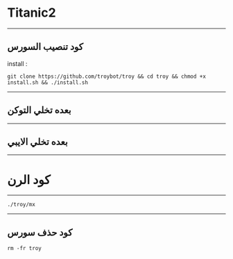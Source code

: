 Titanic2
==============

______________________________________________________________________________________________________________________

كود تنصيب السورس
------------

install :

```git clone https://github.com/troybot/troy && cd troy && chmod +x install.sh && ./install.sh```

______________________________________________________________________________________________________________________

بعده تخلي التوكن
----------------

______________________________________________________________________________________________________________________

بعده تخلي الايبي 
----------------

______________________________________________________________________________________________________________________

كود الرن
========

______________________________________________________________________________________________________________________


```./troy/mx```

______________________________________________________________________________________________________________________

كود حذف سورس
-------
```rm -fr troy```
